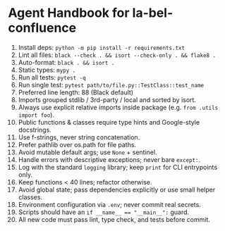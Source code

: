 # Agent Handbook for la-bel-confluence

1. Install deps: `python -m pip install -r requirements.txt`
2. Lint all files: `black --check . && isort --check-only . && flake8 .`
3. Auto-format: `black . && isort .`
4. Static types: `mypy .`
5. Run all tests: `pytest -q`
6. Run single test: `pytest path/to/file.py::TestClass::test_name`
7. Preferred line length: 88 (Black default)
8. Imports grouped stdlib / 3rd-party / local and sorted by isort.
9. Always use explicit relative imports inside package (e.g. `from .utils import foo`).
10. Public functions & classes require type hints and Google-style docstrings.
11. Use f-strings, never string concatenation.
12. Prefer pathlib over os.path for file paths.
13. Avoid mutable default args; use `None` + sentinel.
14. Handle errors with descriptive exceptions; never bare `except:`.
15. Log with the standard `logging` library; keep `print` for CLI entrypoints only.
16. Keep functions < 40 lines; refactor otherwise.
17. Avoid global state; pass dependencies explicitly or use small helper classes.
18. Environment configuration via `.env`; never commit real secrets.
19. Scripts should have an `if __name__ == "__main__":` guard.
20. All new code must pass lint, type check, and tests before commit.
